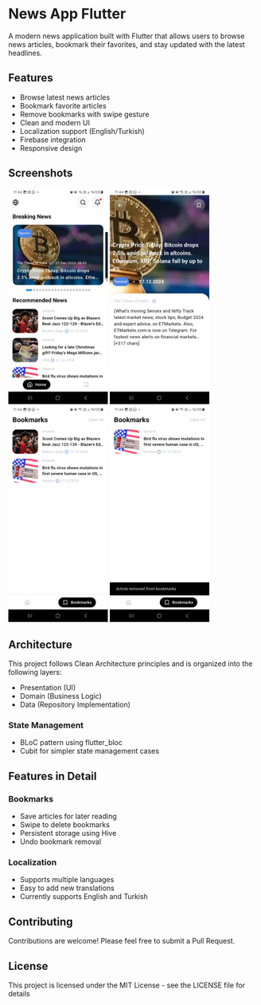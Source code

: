 # News App Flutter

A modern news application built with Flutter that allows users to browse news articles, bookmark their favorites, and stay updated with the latest headlines.

## Features

- Browse latest news articles
- Bookmark favorite articles
- Remove bookmarks with swipe gesture
- Clean and modern UI
- Localization support (English/Turkish)
- Firebase integration
- Responsive design

## Screenshots

<p float="left">
  <img src="assets/images/home.jpeg" width="200" />
  <img src="assets/images/news_detail.jpeg" width="200" /> 
  <img src="assets/images/bookmarks.jpeg" width="200" />
  <img src="assets/images/bookmarks_removal.jpeg" width="200" />
</p>

## Architecture

This project follows Clean Architecture principles and is organized into the following layers:

- Presentation (UI)
- Domain (Business Logic)
- Data (Repository Implementation)

### State Management

- BLoC pattern using flutter_bloc
- Cubit for simpler state management cases

## Features in Detail

### Bookmarks

- Save articles for later reading
- Swipe to delete bookmarks
- Persistent storage using Hive
- Undo bookmark removal

### Localization

- Supports multiple languages
- Easy to add new translations
- Currently supports English and Turkish

## Contributing

Contributions are welcome! Please feel free to submit a Pull Request.

## License

This project is licensed under the MIT License - see the LICENSE file for details
